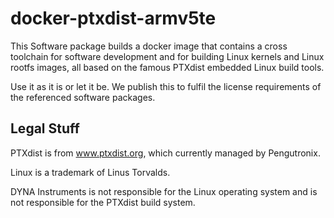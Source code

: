 # docker-ptxdist-armv5te

This Software package builds a docker image that contains a cross toolchain
for software development and for building Linux kernels and Linux rootfs
images, all based on the famous PTXdist embedded Linux build tools.

Use it as it is or let it be. We publish this to fulfil the license
requirements of the referenced software packages.

Legal Stuff
-----------

PTXdist is from www.ptxdist.org, which currently managed by Pengutronix.

Linux is a trademark of Linus Torvalds. 

DYNA Instruments is not responsible for the Linux operating system and is
not responsible for the PTXdist build system.
